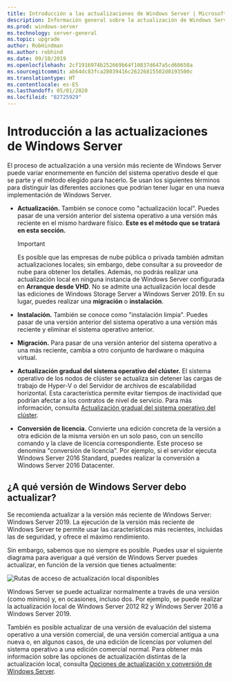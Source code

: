 ```yaml
---
title: Introducción a las actualizaciones de Windows Server | Microsoft Docs
description: Información general sobre la actualización de Windows Server y qué aspectos hay que tener en cuenta antes de realizar la actualización real.
ms.prod: windows-server
ms.technology: server-general
ms.topic: upgrade
author: RobHindman
ms.author: robhind
ms.date: 09/10/2019
ms.openlocfilehash: 2cf1916974b252669b64f10837d647a5cd60650a
ms.sourcegitcommit: ab64dc83fca28039416c26226815502d0193500c
ms.translationtype: HT
ms.contentlocale: es-ES
ms.lasthandoff: 05/01/2020
ms.locfileid: "82725929"
---
```

# <a name="overview-of-windows-server-upgrades"></a>Introducción a las actualizaciones de Windows Server

El proceso de actualización a una versión más reciente de Windows Server puede variar enormemente en función del sistema operativo desde el que se parte y el método elegido para hacerlo. Se usan los siguientes términos para distinguir las diferentes acciones que podrían tener lugar en una nueva implementación de Windows Server.

- **Actualización.** También se conoce como "actualización local". Puedes pasar de una versión anterior del sistema operativo a una versión más reciente en el mismo hardware físico. **Este es el método que se tratará en esta sección.**

    > [!Important]
    > Es posible que las empresas de nube pública o privada también admitan actualizaciones locales; sin embargo, debe consultar a su proveedor de nube para obtener los detalles. Además, no podrás realizar una actualización local en ninguna instancia de Windows Server configurada en **Arranque desde VHD**. No se admite una actualización local desde las ediciones de Windows Storage Server a Windows Server 2019. En su lugar, puedes realizar una **migración** o **instalación**.

- **Instalación.** También se conoce como "instalación limpia". Puedes pasar de una versión anterior del sistema operativo a una versión más reciente y eliminar el sistema operativo anterior.

- **Migración.** Para pasar de una versión anterior del sistema operativo a una más reciente, cambia a otro conjunto de hardware o máquina virtual.

- **Actualización gradual del sistema operativo del clúster.** El sistema operativo de los nodos de clúster se actualiza sin detener las cargas de trabajo de Hyper-V o del Servidor de archivos de escalabilidad horizontal. Esta característica permite evitar tiempos de inactividad que podrían afectar a los contratos de nivel de servicio. Para más información, consulta [Actualización gradual del sistema operativo del clúster](../failover-clustering/cluster-operating-system-rolling-upgrade.md).

- **Conversión de licencia.** Convierte una edición concreta de la versión a otra edición de la misma versión en un solo paso, con un sencillo comando y la clave de licencia correspondiente. Este proceso se denomina "conversión de licencia". Por ejemplo, si el servidor ejecuta Windows Server 2016 Standard, puedes realizar la conversión a Windows Server 2016 Datacenter.

## <a name="which-version-of-windows-server-should-i-upgrade-to"></a>¿A qué versión de Windows Server debo actualizar?

Se recomienda actualizar a la versión más reciente de Windows Server: Windows Server 2019. La ejecución de la versión más reciente de Windows Server te permite usar las características más recientes, incluidas las de seguridad, y ofrece el máximo rendimiento.

Sin embargo, sabemos que no siempre es posible. Puedes usar el siguiente diagrama para averiguar a qué versión de Windows Server puedes actualizar, en función de la versión que tienes actualmente:

![Rutas de acceso de actualización local disponibles](media/upgrade-paths.png)

Windows Server se puede actualizar normalmente a través de una versión (como mínimo) y, en ocasiones, incluso dos. Por ejemplo, se puede realizar la actualización local de Windows Server 2012 R2 y Windows Server 2016 a Windows Server 2019.

También es posible actualizar de una versión de evaluación del sistema operativo a una versión comercial, de una versión comercial antigua a una nueva o, en algunos casos, de una edición de licencias por volumen del sistema operativo a una edición comercial normal. Para obtener más información sobre las opciones de actualización distintas de la actualización local, consulta [Opciones de actualización y conversión de Windows Server](../get-started/supported-upgrade-paths.md).
